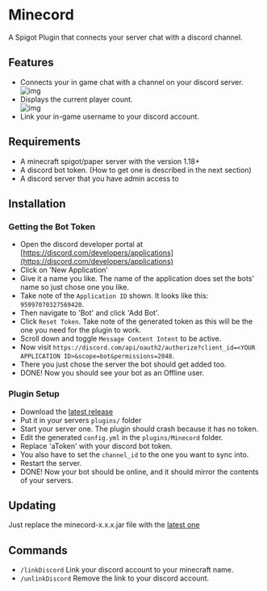 # Minecord

A Spigot Plugin that connects your server chat with a discord channel.

## Features

- Connects your in game chat with a channel on your discord server.<br>
![img](https://github.com/LillySchramm/Minecord/blob/main/docs/img.png?raw=true)
- Displays the current player count.<br>
![img](https://github.com/LillySchramm/Minecord/blob/main/docs/img2.png?raw=true)
- Link your in-game username to your discord account.

## Requirements

- A minecraft spigot/paper server with the version 1.18+
- A discord bot token. (How to get one is described in the next section)
- A discord server that you have admin access to

## Installation

### Getting the Bot Token

- Open the discord developer portal at [https://discord.com/developers/applications](https://discord.com/developers/applications)
- Click on 'New Application'
- Give it a name you like. The name of the application does set the bots' name so just chose one you like.
- Take note of the `Application ID` shown. It looks like this: `95997070327569420`.
- Then navigate to 'Bot' and click 'Add Bot'.
- Click `Reset Token`. Take note of the generated token as this will be the one you need for the plugin to work.
- Scroll down and toggle `Message Content Intent` to be active.
- Now visit `https://discord.com/api/oauth2/authorize?client_id=<YOUR APPLICATION ID>&scope=bot&permissions=2048`.
- There you just chose the server the bot should get added too.
- DONE! Now you should see your bot as an Offline user.

### Plugin Setup

- Download the [latest release](https://github.com/LillySchramm/Minecord/releases/latest)
- Put it in your servers `plugins/` folder
- Start your server one. The plugin should crash because it has no token.
- Edit the generated `config.yml` in the `plugins/Minecord` folder.
- Replace 'aToken' with your discord bot token.
- You also have to set the `channel_id` to the one you want to sync into.
- Restart the server.
- DONE! Now your bot should be online, and it should mirror the contents of your servers.

## Updating

Just replace the minecord-x.x.x.jar file with the [latest one](https://github.com/LillySchramm/Minecord/releases/latest)

## Commands

- `/linkDiscord` Link your discord account to your minecraft name.
- `/unlinkDiscord` Remove the link to your discord account.